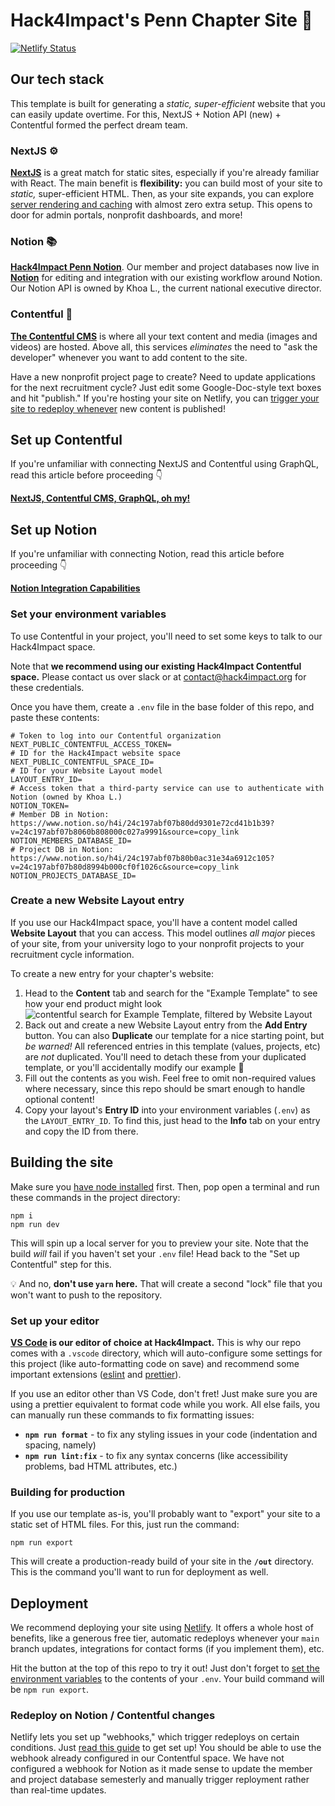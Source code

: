 # Hack4Impact's Penn Chapter Site 🚀

[![Netlify Status](https://api.netlify.com/api/v1/badges/1fc1ecac-e266-4232-abdf-e0c0e9ffae91/deploy-status)](https://app.netlify.com/sites/h4i-upenn/deploys)

## Our tech stack

This template is built for generating a _static, super-efficient_ website that you can easily update overtime. For this, NextJS + Notion API (new) + Contentful formed the perfect dream team.

### NextJS ⚙️

[**NextJS**](https://nextjs.org/) is a great match for static sites, especially if you're already familiar with React. The main benefit is **flexibility:** you can build most of your site to _static,_ super-efficient HTML. Then, as your site expands, you can explore [server rendering and caching](https://medium.com/walmartglobaltech/the-benefits-of-server-side-rendering-over-client-side-rendering-5d07ff2cefe8) with almost zero extra setup. This opens to door for admin portals, nonprofit dashboards, and more!

### Notion 📚

[**Hack4Impact Penn Notion**](https://www.notion.so/h4i/Hack4Impact-Penn-cdd675655ad74f7fbb8c96b0e03a52fd?source=copy_link). Our member and project databases now live in [**Notion**]([https://www.contentful.com/](https://www.notion.so/h4i/24c197abf07b80b0ac31e34a6912c105?v=24c197abf07b8060b808000c027a9991&source=copy_link)) for editing and integration with our existing workflow around Notion. Our Notion API is owned by Khoa L., the current national executive director.

### Contentful 📝

[**The Contentful CMS**](https://www.contentful.com/) is where all your text content and media (images and videos) are hosted. Above all, this services _eliminates_ the need to "ask the developer" whenever you want to add content to the site.

Have a new nonprofit project page to create? Need to update applications for the next recruitment cycle? Just edit some Google-Doc-style text boxes and hit "publish." If you're hosting your site on Netlify, you can [trigger your site to redeploy whenever](https://www.contentful.com/developers/docs/tutorials/general/automate-site-builds-with-webhooks/) new content is published!

## Set up Contentful

If you're unfamiliar with connecting NextJS and Contentful using GraphQL, read this article before proceeding 👇

[**NextJS, Contentful CMS, GraphQL, oh my!**](https://dev.to/hack4impact/nextjs-contentful-cms-graphql-oh-my-352o)

## Set up Notion

If you're unfamiliar with connecting Notion, read this article before proceeding 👇

[**Notion Integration Capabilities**](https://developers.notion.com/reference/intro)

### Set your environment variables

To use Contentful in your project, you'll need to set some keys to talk to our Hack4Impact space.

Note that **we recommend using our existing Hack4Impact Contentful space.** Please contact us over slack or at contact@hack4impact.org for these credentials.

Once you have them, create a `.env` file in the base folder of this repo, and paste these contents:

```
# Token to log into our Contentful organization
NEXT_PUBLIC_CONTENTFUL_ACCESS_TOKEN=
# ID for the Hack4Impact website space
NEXT_PUBLIC_CONTENTFUL_SPACE_ID=
# ID for your Website Layout model
LAYOUT_ENTRY_ID=
# Access token that a third-party service can use to authenticate with Notion (owned by Khoa L.)
NOTION_TOKEN=
# Member DB in Notion: https://www.notion.so/h4i/24c197abf07b80dd9301e72cd41b1b39?v=24c197abf07b8060b808000c027a9991&source=copy_link
NOTION_MEMBERS_DATABASE_ID=
# Project DB in Notion: https://www.notion.so/h4i/24c197abf07b80b0ac31e34a6912c105?v=24c197abf07b80d8994b000cf0f1026c&source=copy_link
NOTION_PROJECTS_DATABASE_ID=

```

### Create a new Website Layout entry

If you use our Hack4Impact space, you'll have a content model called **Website Layout** that you can access. This model outlines _all major_ pieces of your site, from your university logo to your nonprofit projects to your recruitment cycle information.

To create a new entry for your chapter's website:

1. Head to the **Content** tab and search for the "Example Template" to see how your end product might look ![contentful search for Example Template, filtered by Website Layout](public/images/readme-assets/website-layout-search.png)
2. Back out and create a new Website Layout entry from the **Add Entry** button. You can also **Duplicate** our template for a nice starting point, but _be warned!_ All referenced entries in this template (values, projects, etc) are _not_ duplicated. You'll need to detach these from your duplicated template, or you'll accidentally modify our example 😬
3. Fill out the contents as you wish. Feel free to omit non-required values where necessary, since this repo should be smart enough to handle optional content!
4. Copy your layout's **Entry ID** into your environment variables (`.env`) as the `LAYOUT_ENTRY_ID`. To find this, just head to the **Info** tab on your entry and copy the ID from there.

## Building the site

Make sure you [have node installed](https://nodejs.org/en/) first. Then, pop open a terminal and run these commands in the project directory:

```
npm i
npm run dev
```

This will spin up a local server for you to preview your site. Note that the build _will_ fail if you haven't set your `.env` file! Head back to the "Set up Contentful" step for this.

💡 And no, **don't use `yarn` here.** That will create a second "lock" file that you won't want to push to the repository.

### Set up your editor

**[VS Code](https://code.visualstudio.com/) is our editor of choice at Hack4Impact.** This is why our repo comes with a `.vscode` directory, which will auto-configure some settings for this project (like auto-formatting code on save) and recommend some important extensions ([eslint](https://marketplace.visualstudio.com/items?itemName=dbaeumer.vscode-eslint) and [prettier](https://marketplace.visualstudio.com/items?itemName=esbenp.prettier-vscode)).

If you use an editor other than VS Code, don't fret! Just make sure you are using a prettier equivalent to format code while you work. All else fails, you can manually run these commands to fix formatting issues:

- **`npm run format`** - to fix any styling issues in your code (indentation and spacing, namely)
- **`npm run lint:fix`** - to fix any syntax concerns (like accessibility problems, bad HTML attributes, etc.)

### Building for production

If you use our template as-is, you'll probably want to "export" your site to a static set of HTML files. For this, just run the command:

```
npm run export
```

This will create a production-ready build of your site in the **`/out`** directory. This is the command you'll want to run for deployment as well.

## Deployment

We recommend deploying your site using [Netlify](https://www.netlify.com). It offers a whole host of benefits, like a generous free tier, automatic redeploys whenever your `main` branch updates, integrations for contact forms (if you implement them), etc.

Hit the button at the top of this repo to try it out! Just don't forget to [set the environment variables](https://docs.netlify.com/configure-builds/environment-variables/) to the contents of your `.env`. Your build command will be `npm run export`.

### Redeploy on Notion / Contentful changes

Netlify lets you set up "webhooks," which trigger redeploys on certain conditions. Just [read this guide](https://www.contentful.com/developers/docs/tutorials/general/automate-site-builds-with-webhooks/) to get set up! You should be able to use the webhook already configured in our Contentful space. We have not configured a webhook for Notion as it made sense to update the member and project database semesterly and manually trigger reployment rather than real-time updates.
